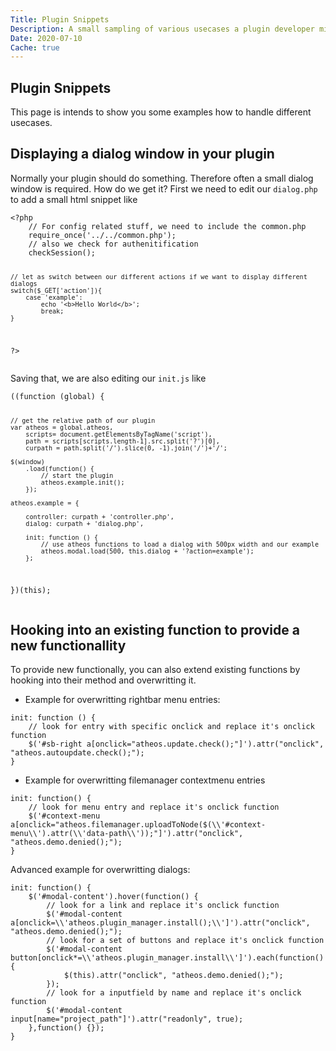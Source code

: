 ```yaml
---
Title: Plugin Snippets
Description: A small sampling of various usecases a plugin developer might run into
Date: 2020-07-10
Cache: true
---
```

<section>
<h1>Plugin Snippets</h2>
<p>This page is intends to show you some examples how to handle different usecases.</p>
</section>
<section>
<h2 id="displaying-a-dialog-window-in-your-plugin">Displaying a dialog window in your plugin</h2>
<p>Normally your plugin should do something. Therefore often a small dialog window is required. How do we get it? First we need to edit our <code>dialog.php</code> to add a small html snippet like </p>
<pre><code class="lang-php"><span class="php">&lt;?php
    // For config related stuff, we need to include the common.php
    require_once('../../common.php');   
    // also we check for authenitification
    checkSession();

    // let as switch between our different actions if we want to display different dialogs
    switch($_GET['action']){
        case 'example':
            echo '<b>Hello World</b>';
            break;           
    }   
?&gt;
</code></pre>
<p>Saving that, we are also editing our <code>init.js</code> like</p>
<pre><code>(<span class="hljs-name">(function (global) {

    // get the relative path of our plugin
    var atheos = global.atheos,
        scripts= document.getElementsByTagName('script'),
        path = scripts[scripts.length-1].src.split('?')[0],
        curpath = path.split('/').slice(0, -1).join('/')+'/';

    $(window)
        .load(function() {
            // start the plugin
            atheos.example.init();
        });

    atheos.example = {

        controller: curpath + 'controller.php',
        dialog: curpath + 'dialog.php',

        init: function () {
            // use atheos functions to load a dialog with 500px width and our example
            atheos.modal.load(500, this.dialog + '?action=example');
        };
})(this);
</code></pre>
</section>
<section>
<h2>Hooking into an existing function to provide a new functionallity</h2>
<p>To provide new functionally, you can also extend existing functions by hooking into their method and overwritting it.</p>
<ul>
<li>Example for overwritting rightbar menu entries: </li>
</ul>
<pre><code>init: function () {
    // look for entry with specific onclick and replace it's onclick function
    $('#sb-right a[onclick="atheos.update.check();"]').attr("onclick", "atheos.autoupdate.check();");
}
</code></pre>
<ul>
<li>Example for overwritting filemanager contextmenu entries</li>
</ul>
<pre><code>init: function() {
    // look for menu entry and replace it's onclick function
    $('#context-menu a[onclick="atheos.filemanager.uploadToNode($(\\'#context-menu\\').attr(\\'data-path\\'));"]').attr("onclick", "atheos.demo.denied();");
}
</code></pre>
<p>Advanced example for overwritting dialogs:</p>
<pre><code>init: function() {
    $('#modal-content').hover(function() {
        // look for a link and replace it's onclick function
        $('#modal-content a[onclick=\\'atheos.plugin_manager.install();\\']').attr("onclick", "atheos.demo.denied();");
        // look for a set of buttons and replace it's onclick function
        $('#modal-content button[onclick*=\\'atheos.plugin_manager.install\\']').each(function() {
            $(this).attr("onclick", "atheos.demo.denied();");
        });
        // look for a inputfield by name and replace it's onclick function
        $('#modal-content input[name="project_path"]').attr("readonly", true);
    },function() {});
}
</code></pre>
</section>
